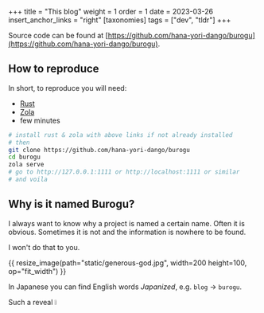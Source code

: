 +++
title = "This blog"
weight = 1
order = 1
date = 2023-03-26
insert_anchor_links = "right"
[taxonomies]
tags = ["dev", "tldr"]
+++

Source code can be found at [https://github.com/hana-yori-dango/burogu](https://github.com/hana-yori-dango/burogu).

## How to reproduce

In short, to reproduce you will need:

- [Rust](https://www.rust-lang.org/tools/install)
- [Zola](https://www.getzola.org/documentation/getting-started/installation/)
- few minutes

```bash
# install rust & zola with above links if not already installed
# then
git clone https://github.com/hana-yori-dango/burogu
cd burogu
zola serve
# go to http://127.0.0.1:1111 or http://localhost:1111 or similar
# and voila
```

## Why is it named Burogu?

I always want to know why a project is named a certain name.
Often it is obvious. Sometimes it is not and the information is nowhere to be found.

I won't do that to you.

{{ resize_image(path="static/generous-god.jpg", width=200 height=100, op="fit_width") }}

In Japanese you can find English words *Japanized*, e.g. `blog` -> `burogu`.

Such a reveal <img src="{{ config.base_url }}/parrot-party.gif" alt= ":)" width="5%" height="5%"/>
